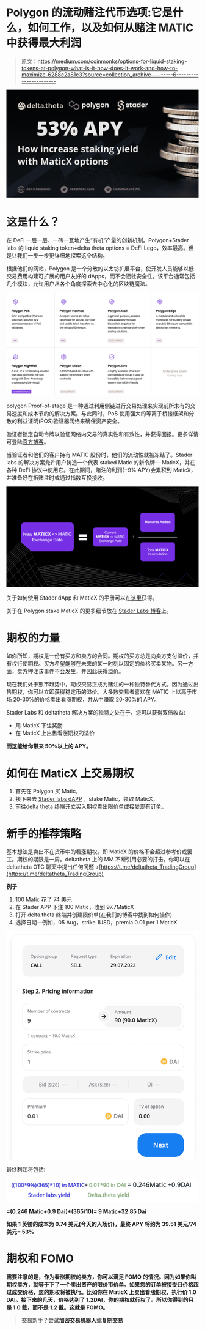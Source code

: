 # Polygon 的流动赌注代币选项:它是什么，如何工作，以及如何从赌注 MATIC 中获得最大利润

> 原文：<https://medium.com/coinmonks/options-for-liquid-staking-tokens-at-polygon-what-is-it-how-does-it-work-and-how-to-maximize-6288c2a81c3?source=collection_archive---------6----------------------->

![](img/eaeb5b79ae8bbe4afab46ccca233dec2.png)

# 这是什么？

在 DeFi 一层一层、一砖一瓦地产生“有机”产量的创新机制。Polygon+Stader labs 的 liquid staking token+delta theta options = DeFi Lego，效率最高。但是让我们一步一步更详细地探索这个结构。

根据他们的网站，Polygon 是一个分散的以太坊扩展平台，使开发人员能够以低交易费用构建可扩展的用户友好的 dApps，而不会牺牲安全性。该平台通常包括几个模块，允许用户从各个角度探索去中心化的区块链魔法。

![](img/c0192f5bbcb2e79d7d4403baa4c0b20a.png)

polygon Proof-of-stage 是一种通过利用侧链进行交易处理来实现前所未有的交易速度和成本节约的解决方案。与此同时，PoS 使用强大的等离子桥接框架和分散的利益证明(POS)验证器网络来确保资产安全。

验证者锁定自动令牌以验证网络内交易的真实性和有效性，并获得回报。更多详情可登陆[官方博客](https://blog.polygon.technology/how-3-9-billion-of-staked-matic-keeps-polygon-secure/)。

当验证者和他们的客户持有 MATIC 股份时，他们的流动性就被冻结了。Stader labs 的解决方案允许用户铸造一个代表 staked Matic 的新令牌— MaticX，并在各种 DeFi 协议中使用它。在此期间，赌注的利润(+9% APY)会累积到 MaticX，并准备好在拆赌注时或通过指数互换接收。

![](img/d3064072120002e8d936f30a3c603a63.png)

关于如何使用 Stader dApp 和 MaticX 的手册可以在[这里](/staderlabs/introducing-maticx-staders-liquid-staking-solution-coming-to-polygon-7f5cd646f46c)获得。

关于在 Polygon stake MaticX 的更多细节放在 [Stader Labs 博客](https://blog.staderlabs.com/your-guide-to-staking-matic-with-stader-e64fcb5c1e62)上。

# 期权的力量

如你所知，期权是一份有买方和卖方的合同。期权的买方总是向卖方支付溢价，并有权行使期权。买方希望能够在未来的某一时刻以固定的价格买卖某物。另一方面，卖方押注该事件不会发生，并因此获得溢价。

现在我们处于熊市趋势中，期权交易正成为赌注的一种独特替代方式。因为通过出售期权，你可以立即获得稳定币的溢价。大多数交易者喜欢在 MATIC 上以高于市场 20-30%的价格卖出看涨期权，并从中赚取 20-30%的 APY。

Stader Labs 和 deltatheta 解决方案的独特之处在于，您可以获得双倍收益:

*   用 MaticX 下注奖励
*   在 MaticX 上出售看涨期权的溢价

**而这能给你带来 50%以上的 APY。**

# 如何在 MaticX 上交易期权

1.  首先在 Polygon 买 Matic，
2.  接下来去 [Stader labs dAPP](https://polygon.staderlabs.com/liquid-staking/maticx) ，stake Matic，领取 MaticX，
3.  前往[delta theta 终端](https://app.deltatheta.tech/terminal/MaticX-DAI)开立买入期权卖出限价单或接受现有订单。

# 新手的推荐策略

基本想法是卖出不在货币中的看涨期权。即 MaticX 的价格不会超过参考价或罢工。期权的期限是一周。deltatheta 上的 MM 不断引用必要的打击。你可以在 deltatheta OTC 聊天中提出任何问题→[https://t.me/deltatheta_TradingGroup](https://t.me/deltatheta_TradingGroup)

**例子**

1.  100 Matic 花了 74 美元
2.  在 Stader APP 下注 100 Matic，收到 97.7MaticX
3.  打开 delta.theta 终端并创建限价单(在我们的博客中找到如何操作)
4.  选择日期—例如，05 Aug，strike 1USD，premia 0.01 per 1 MaticX

![](img/6ff2badbdfc804a839bd620c6fb3b9ac.png)

最终利润将包括:

![](img/75fc079404e467bf7d4a139318be14af.png)

**=(0.246 Matic+0.9 Dai)*(365/10)= 9 Matic+32.85 Dai**

**如果 1 英镑的成本为 0.74 美元(今天的入场价)，最终 APY 将约为 39.51 美元/74 美元= **53%****

# **期权和 FOMO**

**需要注意的是，作为看涨期权的卖方，你可以满足 FOMO 的情况。因为如果你叫期权卖方，就等于下了一个卖出资产的限价市价单。如果您的订单被接受且价格超过成交价格，您的期权将被执行。比如你在 MaticX 上卖出看涨期权，执行价 1.0 DAI。接下来的几天，价格达到了 1.2DAI，你的期权就行权了。所以你得到的只是 1.0 戴，而不是 1.2 戴。这就是 FOMO。**

> **交易新手？尝试[加密交易机器人](/coinmonks/crypto-trading-bot-c2ffce8acb2a)或[复制交易](/coinmonks/top-10-crypto-copy-trading-platforms-for-beginners-d0c37c7d698c)**
